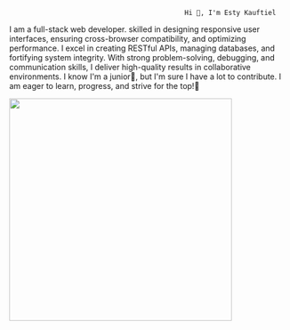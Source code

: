                                                 Hi 👋, I'm Esty Kauftiel
I am a full-stack web developer. skilled in designing responsive user interfaces, ensuring cross-browser compatibility, and optimizing performance. I excel in creating RESTful APIs, managing databases, and fortifying system integrity. With strong problem-solving, debugging, and communication skills, I deliver high-quality results in collaborative environments.
I know I'm a junior🙂, but I'm sure I have a lot to contribute. I am eager to learn, progress, and strive for the top!🚀

<img src="https://github-readme-stats.vercel.app/api?username=EstyKauftiel&show_icons=true&theme=ADD_THEME_HERE" width="400">

